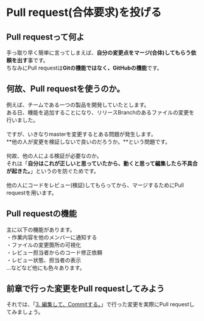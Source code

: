 # Pull request(合体要求)を投げる
## Pull requestって何よ
手っ取り早く簡単に言ってしまえば、**自分の変更点をマージ(合体)してもらう依頼を出す**事です。  
ちなみにPull requestは**Gitの機能ではなく、GitHubの機能**です。

## 何故、Pull requestを使うのか。
例えば、チームである一つの製品を開発していたとします。  
ある日、機能を追加することになり、リリースBranchのあるファイルの変更を行いました。  
<br />
ですが、いきなりmasterを変更するとある問題が発生します。  
**他の人が変更を検証しないで良いのだろうか。**という問題です。  
<br />
何故、他の人による検証が必要なのか。  
それは「**自分はこれが正しいと思っていたから、動くと思って編集したら不具合が起きた。**」というのを防ぐためです。  
<br />
他の人にコードをレビュー(検証)してもらってから、マージするためにPull requestを用います。

## Pull requestの機能
主に以下の機能があります。  
・作業内容を他のメンバーに通知する  
・ファイルの変更箇所の可視化  
・レビュー担当者からのコード修正依頼  
・レビュー状態、担当者の表示  
...などなど他にも色々あります。

## 前章で行った変更をPull requestしてみよう
それでは、「[3. 編集して、Commitする。](https://github.com/ElectronicsDesign/Welcome/blob/master/manual/3.md)」で行った変更を実際にPull requestしてみましょう。

